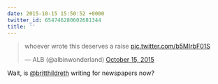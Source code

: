 ```yaml
---
date: 2015-10-15 15:50:52 +0000
twitter_id: 654746280602681344
title: ''
---
```


<blockquote class="twitter-tweet"><p lang="en" dir="ltr">whoever wrote this deserves a raise <a href="http://t.co/b5MIrbF01S">pic.twitter.com/b5MIrbF01S</a></p>&mdash; ALB (@albinwonderland) <a href="https://twitter.com/albinwonderland/status/654529506783461376?ref_src=twsrc%5Etfw">October 15, 2015</a></blockquote>
<script async src="https://platform.twitter.com/widgets.js" charset="utf-8"></script>

Wait, is [@britthildreth](https://twitter.com/britthildreth) writing for newspapers now? 
